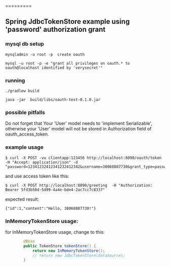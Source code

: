 =========

## Spring JdbcTokenStore example using 'password' authorization grant

### mysql db setup

```mysqladmin -u root -p  create oauth```

```mysql -u root -p -e "grant all privileges on oauth.* to oauth@localhost identified by 'verysecret'"```

### running 

```./gradlew build```

```java -jar  build/libs/oauth-test-0.1.0.jar```

### possible pitfalls

Do not forget that Your 'User' model needs to 'implement Serializable', otherwise your 'User' model will not be stored in Authorization field of oauth_access_token.

### example usage
 
```
$ curl -X POST -vu clientapp:123456 http://localhost:8090/oauth/token -H "Accept: application/json" -d "password=12341232412341232412342&username=38068887730&grant_type=password&scope=read%20write&client_secret=123456&client_id=clientapp"
```

and use access token like this:

```
$ curl -X POST http://localhost:8090/greeting  -H "Authorization: Bearer 5fd3b58d-5d99-4a4e-bde4-2ac7cc7c8337"
```

expected result:

```
{"id":1,"content":"Hello, 38068887730!"}
```

###  InMemoryTokenStore usage:

for InMemoryTokenStore usage, change to this:

``` java
		@Bean
		public TokenStore tokenStore() {
			return new InMemoryTokenStore();
			// return new JdbcTokenStore(dataSource);
		}
```